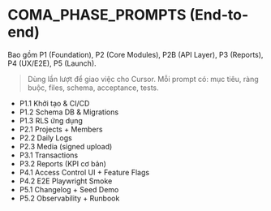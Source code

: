 # COMA_PHASE_PROMPTS (End-to-end)

Bao gồm P1 (Foundation), P2 (Core Modules), P2B (API Layer), P3 (Reports), P4 (UX/E2E), P5 (Launch).

> Dùng lần lượt để giao việc cho Cursor. Mỗi prompt có: mục tiêu, ràng buộc, files, schema, acceptance, tests.

- P1.1 Khởi tạo & CI/CD
- P1.2 Schema DB & Migrations
- P1.3 RLS ứng dụng
- P2.1 Projects + Members
- P2.2 Daily Logs
- P2.3 Media (signed upload)
- P3.1 Transactions
- P3.2 Reports (KPI cơ bản)
- P4.1 Access Control UI + Feature Flags
- P4.2 E2E Playwright Smoke
- P5.1 Changelog + Seed Demo
- P5.2 Observability + Runbook
